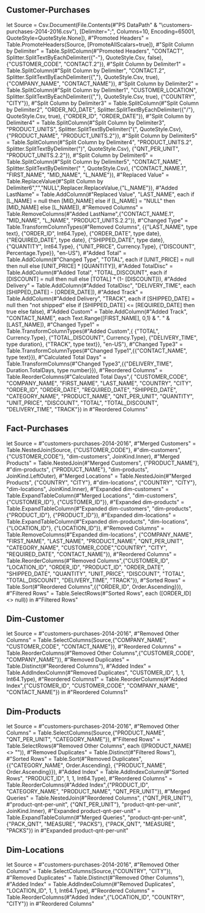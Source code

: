 ## Customer-Purchases

let
    Source = Csv.Document(File.Contents(#"PS DataPath" & "\customers-purchases-2014-2016.csv"),
    [Delimiter=";", Columns=10, Encoding=65001, QuoteStyle=QuoteStyle.None]),
    #"Promoted Headers" = Table.PromoteHeaders(Source, [PromoteAllScalars=true]),
    #"Split Column by Delimiter" = Table.SplitColumn(#"Promoted Headers", "CONTACT", 
        Splitter.SplitTextByEachDelimiter({"-"}, QuoteStyle.Csv, false), {"CUSTOMER_CODE", "CONTACT.2"}),
    #"Split Column by Delimiter1" = Table.SplitColumn(#"Split Column by Delimiter", "CONTACT.2", 
        Splitter.SplitTextByEachDelimiter({","}, QuoteStyle.Csv, true), {"COMPANY_NAME", "CONTACT_NAME"}),
    #"Split Column by Delimiter2" = Table.SplitColumn(#"Split Column by Delimiter1", "CUSTOMER_LOCATION", 
        Splitter.SplitTextByEachDelimiter({","}, QuoteStyle.Csv, true), {"COUNTRY", "CITY"}),
    #"Split Column by Delimiter3" = Table.SplitColumn(#"Split Column by Delimiter2", "ORDER_NO_DATE", 
        Splitter.SplitTextByEachDelimiter({"/"}, QuoteStyle.Csv, true), {"ORDER_ID", "ORDER_DATE"}),
    #"Split Column by Delimiter4" = Table.SplitColumn(#"Split Column by Delimiter3", "PRODUCT_UNITS", 
        Splitter.SplitTextByDelimiter("(", QuoteStyle.Csv), {"PRODUCT_NAME", "PRODUCT_UNITS.2"}),
    #"Split Column by Delimiter5" = Table.SplitColumn(#"Split Column by Delimiter4", "PRODUCT_UNITS.2", 
        Splitter.SplitTextByDelimiter(")", QuoteStyle.Csv), {"QNT_PER_UNIT", "PRODUCT_UNITS.2.2"}),
    #"Split Column by Delimiter6" = Table.SplitColumn(#"Split Column by Delimiter5", "CONTACT_NAME", 
        Splitter.SplitTextByDelimiter(" ", QuoteStyle.Csv), 
    {"CONTACT_NAME.1", "FIRST_NAME", "MID_NAME", "L_NAME"}),
    #"Replaced Value" = Table.ReplaceValue(#"Split Column by Delimiter6","","NULL",Replacer.ReplaceValue,{"L_NAME"}),
    #"Added LastName" = Table.AddColumn(#"Replaced Value", "LAST_NAME", each if [L_NAME] = null then [MID_NAME] else if [L_NAME] = "NULL" 
    then [MID_NAME] else [L_NAME]),
    #"Removed Columns" = Table.RemoveColumns(#"Added LastName",{"CONTACT_NAME.1", "MID_NAME", "L_NAME", "PRODUCT_UNITS.2.2"}),
    #"Changed Type" = Table.TransformColumnTypes(#"Removed Columns",
    {{"LAST_NAME", type text}, {"ORDER_ID", Int64.Type}, {"ORDER_DATE", type date}, {"REQUIRED_DATE", type date},
    {"SHIPPED_DATE", type date}, {"QUANTITY", Int64.Type}, {"UNIT_PRICE", Currency.Type}, {"DISCOUNT", Percentage.Type}},
    "en-US"),
    #"Added Total" = Table.AddColumn(#"Changed Type", "TOTAL", 
        each if [UNIT_PRICE] = null then null 
        else [UNIT_PRICE] * [QUANTITY]),
    #"Added TotalDisc" = Table.AddColumn(#"Added Total", "TOTAL_DISCOUNT", 
        each if [DISCOUNT] = null then null 
        else [TOTAL] * (1- [DISCOUNT])),
    #"Added Delivery" = Table.AddColumn(#"Added TotalDisc", "DELIVERY_TIME", each [SHIPPED_DATE] - [ORDER_DATE]),
    #"Added Track" = Table.AddColumn(#"Added Delivery", "TRACK", each if [SHIPPED_DATE] = null then "not shipped" else if [SHIPPED_DATE] <= [REQUIRED_DATE] then true else false),
    #"Added Custom" = Table.AddColumn(#"Added Track", "CONTACT_NAME", each Text.Range([FIRST_NAME], 0,1) & ". " & [LAST_NAME]),
    #"Changed Type1" = Table.TransformColumnTypes(#"Added Custom",{
        {"TOTAL", Currency.Type}, 
        {"TOTAL_DISCOUNT", Currency.Type}, 
        {"DELIVERY_TIME", type duration}, 
        {"TRACK", type text}},
        "en-US"),
    #"Changed Type3" = Table.TransformColumnTypes(#"Changed Type1",{{"CONTACT_NAME", type text}}),
    #"Calculated Total Days" = Table.TransformColumns(#"Changed Type3",{{"DELIVERY_TIME", Duration.TotalDays, type number}}),
    #"Reordered Columns" = Table.ReorderColumns(#"Calculated Total Days",{
        "CUSTOMER_CODE", "COMPANY_NAME", "FIRST_NAME", "LAST_NAME", "COUNTRY", "CITY", 
        "ORDER_ID", "ORDER_DATE", "REQUIRED_DATE", "SHIPPED_DATE", "CATEGORY_NAME", "PRODUCT_NAME", 
        "QNT_PER_UNIT", "QUANTITY", "UNIT_PRICE", "DISCOUNT", "TOTAL", "TOTAL_DISCOUNT", "DELIVERY_TIME", "TRACK"})
in
    #"Reordered Columns"


## Fact-Purchases

let
    Source = #"customers-purchases-2014-2016",
    #"Merged Customers" = Table.NestedJoin(Source, {"CUSTOMER_CODE"}, #"dim-customers", {"CUSTOMER_CODE"}, "dim-customers", JoinKind.Inner),
    #"Merged Products" = Table.NestedJoin(#"Merged Customers", {"PRODUCT_NAME"}, #"dim-products", {"PRODUCT_NAME"}, "dim-products", JoinKind.LeftOuter),
    #"Merged Locations" = Table.NestedJoin(#"Merged Products", {"COUNTRY", "CITY"}, #"dim-locations", {"COUNTRY", "CITY"}, "dim-locations", JoinKind.Inner),
    #"Expanded dim-customers" = Table.ExpandTableColumn(#"Merged Locations", "dim-customers", {"CUSTOMER_ID"}, {"CUSTOMER_ID"}),
    #"Expanded dim-products" = Table.ExpandTableColumn(#"Expanded dim-customers", "dim-products", {"PRODUCT_ID"}, {"PRODUCT_ID"}),
    #"Expanded dim-locations" = Table.ExpandTableColumn(#"Expanded dim-products", "dim-locations", {"LOCATION_ID"}, {"LOCATION_ID"}),
    #"Removed Columns" = Table.RemoveColumns(#"Expanded dim-locations",
        {"COMPANY_NAME", "FIRST_NAME", "LAST_NAME", "PRODUCT_NAME", "QNT_PER_UNIT", "CATEGORY_NAME", "CUSTOMER_CODE","COUNTRY", "CITY", "REQUIRED_DATE", "CONTACT_NAME"}),
    #"Reordered Columns" = Table.ReorderColumns(#"Removed Columns",{"CUSTOMER_ID", "LOCATION_ID", "ORDER_ID", "PRODUCT_ID", "ORDER_DATE", "SHIPPED_DATE", "QUANTITY", "UNIT_PRICE", "DISCOUNT", "TOTAL", "TOTAL_DISCOUNT", "DELIVERY_TIME", "TRACK"}),
    #"Sorted Rows" = Table.Sort(#"Reordered Columns",{{"ORDER_ID", Order.Ascending}}),
    #"Filtered Rows" = Table.SelectRows(#"Sorted Rows", each ([ORDER_ID] <> null))
in
    #"Filtered Rows"


## Dim-Customer

let
    Source = #"customers-purchases-2014-2016",
    #"Removed Other Columns" = Table.SelectColumns(Source,{"COMPANY_NAME", "CUSTOMER_CODE", "CONTACT_NAME"}),
    #"Reordered Columns" = Table.ReorderColumns(#"Removed Other Columns",{"CUSTOMER_CODE", "COMPANY_NAME"}),
    #"Removed Duplicates" = Table.Distinct(#"Reordered Columns"),
    #"Added Index" = Table.AddIndexColumn(#"Removed Duplicates", "CUSTOMER_ID", 1, 1, Int64.Type),
    #"Reordered Columns1" = Table.ReorderColumns(#"Added Index",{"CUSTOMER_ID", "CUSTOMER_CODE", "COMPANY_NAME", "CONTACT_NAME"})
in
    #"Reordered Columns1"

## Dim-Products

let
    Source = #"customers-purchases-2014-2016",
    #"Removed Other Columns" = Table.SelectColumns(Source,{"PRODUCT_NAME", "QNT_PER_UNIT", "CATEGORY_NAME"}),
    #"Filtered Rows" = Table.SelectRows(#"Removed Other Columns", each ([PRODUCT_NAME] <> "")),
    #"Removed Duplicates" = Table.Distinct(#"Filtered Rows"),
    #"Sorted Rows" = Table.Sort(#"Removed Duplicates",{{"CATEGORY_NAME", Order.Ascending}, {"PRODUCT_NAME", Order.Ascending}}),
    #"Added Index" = Table.AddIndexColumn(#"Sorted Rows", "PRODUCT_ID", 1, 1, Int64.Type),
    #"Reordered Columns" = Table.ReorderColumns(#"Added Index",{"PRODUCT_ID", "CATEGORY_NAME", "PRODUCT_NAME", "QNT_PER_UNIT"}),
    #"Merged Queries" = Table.NestedJoin(#"Reordered Columns", {"QNT_PER_UNIT"}, #"product-qnt-per-unit", {"QNT_PER_UNIT"}, "product-qnt-per-unit", JoinKind.Inner),
    #"Expanded product-qnt-per-unit" = Table.ExpandTableColumn(#"Merged Queries", "product-qnt-per-unit", {"PACK_QNT", "MEASURE", "PACKS"}, {"PACK_QNT", "MEASURE", "PACKS"})
in
    #"Expanded product-qnt-per-unit"


## Dim-Locations

let
    Source = #"customers-purchases-2014-2016",
    #"Removed Other Columns" = Table.SelectColumns(Source,{"COUNTRY", "CITY"}),
    #"Removed Duplicates" = Table.Distinct(#"Removed Other Columns"),
    #"Added Index" = Table.AddIndexColumn(#"Removed Duplicates", "LOCATION_ID", 1, 1, Int64.Type),
    #"Reordered Columns" = Table.ReorderColumns(#"Added Index",{"LOCATION_ID", "COUNTRY", "CITY"})
in
    #"Reordered Columns"
